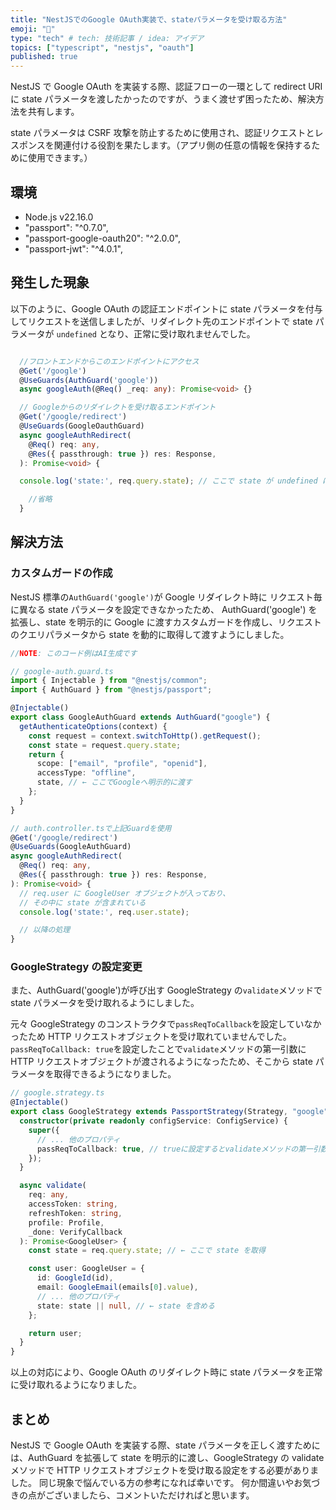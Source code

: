 ```yaml
---
title: "NestJSでのGoogle OAuth実装で、stateパラメータを受け取る方法"
emoji: "📖"
type: "tech" # tech: 技術記事 / idea: アイデア
topics: ["typescript", "nestjs", "oauth"]
published: true
---
```


NestJS で Google OAuth を実装する際、認証フローの一環として redirect URI に state パラメータを渡したかったのですが、うまく渡せず困ったため、解決方法を共有します。

state パラメータは CSRF 攻撃を防止するために使用され、認証リクエストとレスポンスを関連付ける役割を果たします。（アプリ側の任意の情報を保持するために使用できます。）

## 環境

- Node.js v22.16.0
- "passport": "^0.7.0",
- "passport-google-oauth20": "^2.0.0",
- "passport-jwt": "^4.0.1",

## 発生した現象

以下のように、Google OAuth の認証エンドポイントに state パラメータを付与してリクエストを送信しましたが、リダイレクト先のエンドポイントで state パラメータが `undefined` となり、正常に受け取れませんでした。

```typescript

  //フロントエンドからこのエンドポイントにアクセス
  @Get('/google')
  @UseGuards(AuthGuard('google'))
  async googleAuth(@Req() _req: any): Promise<void> {}

  // Googleからのリダイレクトを受け取るエンドポイント
  @Get('/google/redirect')
  @UseGuards(GoogleOauthGuard)
  async googleAuthRedirect(
    @Req() req: any,
    @Res({ passthrough: true }) res: Response,
  ): Promise<void> {

  console.log('state:', req.query.state); // ここで state が undefined になっていた

    //省略
  }

```

## 解決方法

### カスタムガードの作成

NestJS 標準の`AuthGuard('google')`が Google リダイレクト時に リクエスト毎に異なる state パラメータを設定できなかったため、
AuthGuard('google') を拡張し、state を明示的に Google に渡すカスタムガードを作成し、リクエストのクエリパラメータから state を動的に取得して渡すようにしました。

```typescript
//NOTE: このコード例はAI生成です

// google-auth.guard.ts
import { Injectable } from "@nestjs/common";
import { AuthGuard } from "@nestjs/passport";

@Injectable()
export class GoogleAuthGuard extends AuthGuard("google") {
  getAuthenticateOptions(context) {
    const request = context.switchToHttp().getRequest();
    const state = request.query.state;
    return {
      scope: ["email", "profile", "openid"],
      accessType: "offline",
      state, // ← ここでGoogleへ明示的に渡す
    };
  }
}

// auth.controller.tsで上記Guardを使用
@Get('/google/redirect')
@UseGuards(GoogleAuthGuard)
async googleAuthRedirect(
  @Req() req: any,
  @Res({ passthrough: true }) res: Response,
): Promise<void> {
  // req.user に GoogleUser オブジェクトが入っており、
  // その中に state が含まれている
  console.log('state:', req.user.state);

  // 以降の処理
}
```

### GoogleStrategy の設定変更

また、AuthGuard('google')が呼び出す GoogleStrategy の`validate`メソッドで state パラメータを受け取れるようにしました。

元々 GoogleStrategy のコンストラクタで`passReqToCallback`を設定していなかったため HTTP リクエストオブジェクトを受け取れていませんでした。
`passReqToCallback: true`を設定したことで`validate`メソッドの第一引数に HTTP リクエストオブジェクトが渡されるようになったため、そこから state パラメータを取得できるようになりました。

```typescript
// google.strategy.ts
@Injectable()
export class GoogleStrategy extends PassportStrategy(Strategy, "google") {
  constructor(private readonly configService: ConfigService) {
    super({
      // ... 他のプロパティ
      passReqToCallback: true, // trueに設定するとvalidateメソッドの第一引数にHTTPリクエストオブジェクトを渡す
    });
  }

  async validate(
    req: any,
    accessToken: string,
    refreshToken: string,
    profile: Profile,
    _done: VerifyCallback
  ): Promise<GoogleUser> {
    const state = req.query.state; // ← ここで state を取得

    const user: GoogleUser = {
      id: GoogleId(id),
      email: GoogleEmail(emails[0].value),
      // ... 他のプロパティ
      state: state || null, // ← state を含める
    };

    return user;
  }
}
```

以上の対応により、Google OAuth のリダイレクト時に state パラメータを正常に受け取れるようになりました。

## まとめ

NestJS で Google OAuth を実装する際、state パラメータを正しく渡すためには、AuthGuard を拡張して state を明示的に渡し、GoogleStrategy の validate メソッドで HTTP リクエストオブジェクトを受け取る設定をする必要がありました。
同じ現象で悩んでいる方の参考になれば幸いです。
何か間違いやお気づきの点がございましたら、コメントいただければと思います。
